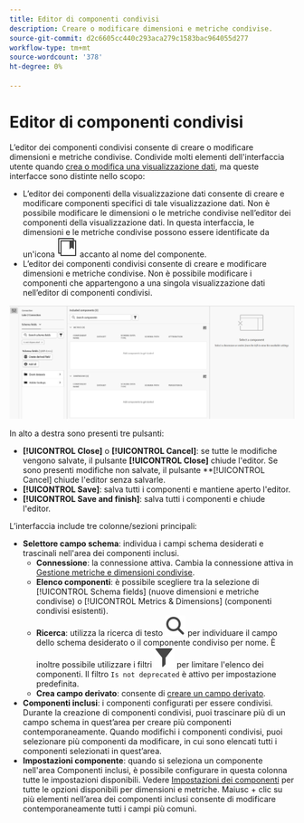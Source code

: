 ```yaml
---
title: Editor di componenti condivisi
description: Creare o modificare dimensioni e metriche condivise.
source-git-commit: d2c6605cc440c293aca279c1583bac964055d277
workflow-type: tm+mt
source-wordcount: '378'
ht-degree: 0%

---
```


# Editor di componenti condivisi

L’editor dei componenti condivisi consente di creare o modificare dimensioni e metriche condivise. Condivide molti elementi dell&#39;interfaccia utente quando [crea o modifica una visualizzazione dati](/help/data-views/create-dataview.md), ma queste interfacce sono distinte nello scopo:

* L’editor dei componenti della visualizzazione dati consente di creare e modificare componenti specifici di tale visualizzazione dati. Non è possibile modificare le dimensioni o le metriche condivise nell’editor dei componenti della visualizzazione dati. In questa interfaccia, le dimensioni e le metriche condivise possono essere identificate da un&#39;icona ![Componente condiviso](/help/assets/icons/CCLibrary.svg) accanto al nome del componente.
* L’editor dei componenti condivisi consente di creare e modificare dimensioni e metriche condivise. Non è possibile modificare i componenti che appartengono a una singola visualizzazione dati nell’editor di componenti condivisi.

![Schermata dell&#39;editor componenti](assets/component-editor.png)

In alto a destra sono presenti tre pulsanti:

* **[!UICONTROL Close]** o **[!UICONTROL Cancel]**: se tutte le modifiche vengono salvate, il pulsante **[!UICONTROL Close]** chiude l&#39;editor. Se sono presenti modifiche non salvate, il pulsante **[!UICONTROL Cancel] chiude l&#39;editor senza salvarle.
* **[!UICONTROL Save]**: salva tutti i componenti e mantiene aperto l&#39;editor.
* **[!UICONTROL Save and finish]**: salva tutti i componenti e chiude l&#39;editor.

L’interfaccia include tre colonne/sezioni principali:

* **Selettore campo schema**: individua i campi schema desiderati e trascinali nell&#39;area dei componenti inclusi.
   * **Connessione**: la connessione attiva. Cambia la connessione attiva in [Gestione metriche e dimensioni condivise](smd-overview.md).
   * **Elenco componenti**: è possibile scegliere tra la selezione di [!UICONTROL Schema fields] (nuove dimensioni e metriche condivise) o [!UICONTROL Metrics & Dimensions] (componenti condivisi esistenti).
   * **Ricerca**: utilizza la ricerca di testo ![icona di ricerca](/help/assets/icons/Search.svg) per individuare il campo dello schema desiderato o il componente condiviso per nome. È inoltre possibile utilizzare i filtri ![icona filtro](/help/assets/icons/Filter.svg) per limitare l&#39;elenco dei componenti. Il filtro `Is not deprecated` è attivo per impostazione predefinita.
   * **Crea campo derivato**: consente di [creare un campo derivato](/help/data-views/derived-fields/derived-fields.md).
* **Componenti inclusi**: i componenti configurati per essere condivisi. Durante la creazione di componenti condivisi, puoi trascinare più di un campo schema in quest’area per creare più componenti contemporaneamente. Quando modifichi i componenti condivisi, puoi selezionare più componenti da modificare, in cui sono elencati tutti i componenti selezionati in quest’area.
* **Impostazioni componente**: quando si seleziona un componente nell&#39;area Componenti inclusi, è possibile configurare in questa colonna tutte le impostazioni disponibili. Vedere [Impostazioni dei componenti](/help/data-views/component-settings/overview.md) per tutte le opzioni disponibili per dimensioni e metriche. Maiusc + clic su più elementi nell’area dei componenti inclusi consente di modificare contemporaneamente tutti i campi più comuni.
